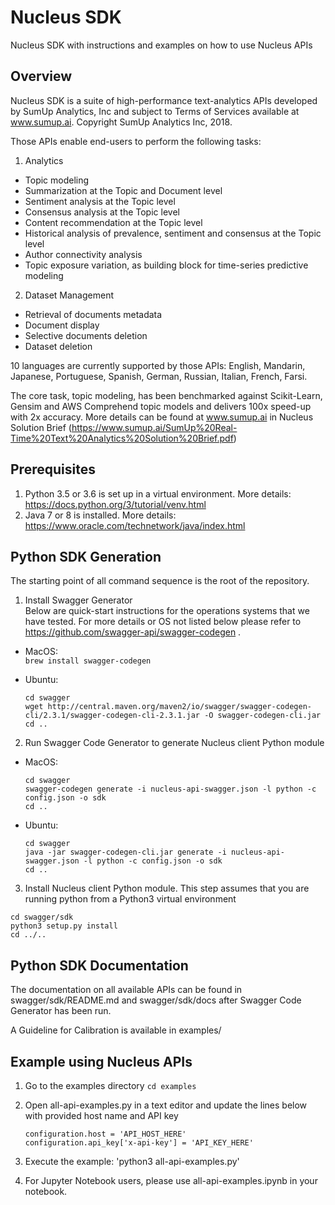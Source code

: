 # Nucleus SDK
Nucleus SDK with instructions and examples on how to use Nucleus APIs

## Overview
Nucleus SDK is a suite of high-performance text-analytics APIs developed by SumUp Analytics, Inc and subject to Terms of Services available at www.sumup.ai. Copyright SumUp Analytics Inc, 2018.

Those APIs enable end-users to perform the following tasks:
1. Analytics
* Topic modeling
* Summarization at the Topic and Document level
* Sentiment analysis at the Topic level
* Consensus analysis at the Topic level
* Content recommendation at the Topic level
* Historical analysis of prevalence, sentiment and consensus at the Topic level
* Author connectivity analysis
* Topic exposure variation, as building block for time-series predictive modeling

2. Dataset Management
* Retrieval of documents metadata
* Document display
* Selective documents deletion
* Dataset deletion

10 languages are currently supported by those APIs: English, Mandarin, Japanese, Portuguese, Spanish, German, Russian, Italian, French, Farsi.

The core task, topic modeling, has been benchmarked against Scikit-Learn, Gensim and AWS Comprehend topic models and delivers 100x speed-up with 2x accuracy. More details can be found at www.sumup.ai in Nucleus Solution Brief (https://www.sumup.ai/SumUp%20Real-Time%20Text%20Analytics%20Solution%20Brief.pdf)

## Prerequisites
1. Python 3.5 or 3.6 is set up in a virtual environment. More details: https://docs.python.org/3/tutorial/venv.html
2. Java 7 or 8 is installed. More details: https://www.oracle.com/technetwork/java/index.html 

## Python SDK Generation
The starting point of all command sequence is the root of the repository.  
1. Install Swagger Generator  
   Below are quick-start instructions for the operations systems that we have tested. For more details or OS not listed below please refer to https://github.com/swagger-api/swagger-codegen .
  * MacOS:   
    `brew install swagger-codegen`
  
  * Ubuntu:   
    ```
    cd swagger
    wget http://central.maven.org/maven2/io/swagger/swagger-codegen-cli/2.3.1/swagger-codegen-cli-2.3.1.jar -O swagger-codegen-cli.jar
    cd ..
    ```

2. Run Swagger Code Generator to generate Nucleus client Python module
  * MacOS:  
    ```
    cd swagger
    swagger-codegen generate -i nucleus-api-swagger.json -l python -c config.json -o sdk
    cd ..
    ```

  * Ubuntu:  
    ```
    cd swagger
    java -jar swagger-codegen-cli.jar generate -i nucleus-api-swagger.json -l python -c config.json -o sdk
    cd ..
    ```

3. Install Nucleus client Python module. This step assumes that you are running python from a Python3 virtual environment
```
cd swagger/sdk
python3 setup.py install
cd ../..
```

## Python SDK Documentation
The documentation on all available APIs can be found in swagger/sdk/README.md and swagger/sdk/docs after Swagger
Code Generator has been run.

A Guideline for Calibration is available in examples/

## Example using Nucleus APIs
1. Go to the examples directory `cd examples`
2. Open all-api-examples.py in a text editor and update the lines below with provided host name and API key  
    ```
    configuration.host = 'API_HOST_HERE'
    configuration.api_key['x-api-key'] = 'API_KEY_HERE'
    ```
3. Execute the example: 'python3 all-api-examples.py'

4. For Jupyter Notebook users, please use all-api-examples.ipynb in your notebook. 

